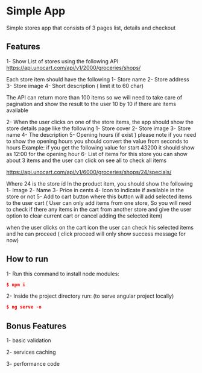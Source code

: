 # Simple App

Simple stores app that consists of 3 pages list, details and checkout

## Features

1- Show List of stores using the following API
https://api.unocart.com/api/v1/2000/groceries/shops/

Each store item should have the following
1- Store name
2- Store address
3- Store image
4- Short description ( limit it to 60 char)

The API can return more than 100 items so we will need to take care of pagination and show the result to the user 10 by 10 if there are items available

 2- When the user clicks on one of the store items, the app should show the store details page like the following
1- Store cover
2- Store image
3- Store name
4- The description
5- Opening hours (if exist ) please note if you need to show the opening hours you should convert the value from seconds to hours
Example: if you get the following value for start 43200 it should show as 12:00 for the opening hour
6- List of items for this store you can show about 3 items and the user can click on see all to check all items

https://api.unocart.com/api/v1/6000/groceries/shops/24/specials/

Where 24 is the store id
In the product item, you should show the following
1- Image
2- Name
3- Price in cents
4- Icon to indicate if available in the store or not
5- Add to cart button where this button will add selected items to the user cart  ( User can only add items from one store, So you will need to check if there any items in the cart from another store and give the user option to clear current cart or cancel adding the selected item)

when the user clicks on the cart icon the user can check his selected items and he can proceed ( click proceed will only show success message for now)

## How to run

1- Run this command to install node modules:

```json
$ npm i
```

2- Inside the project directory run: (to serve angular project locally)

```json
$ ng serve -o
```

## Bonus Features
1- basic validation

2- services caching

3- performance code

